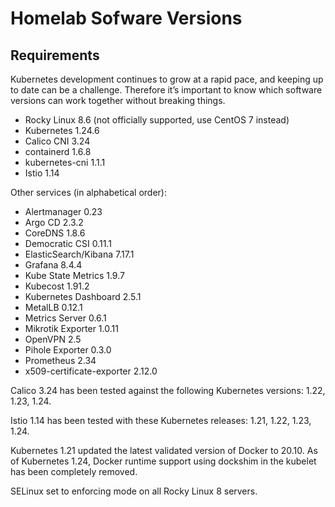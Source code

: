 # Homelab Sofware Versions

## Requirements

Kubernetes development continues to grow at a rapid pace, and keeping up to date can be a challenge. Therefore it’s important to know which software versions can work together without breaking things.

* Rocky Linux 8.6 (not officially supported, use CentOS 7 instead)
* Kubernetes 1.24.6
* Calico CNI 3.24
* containerd 1.6.8
* kubernetes-cni 1.1.1
* Istio 1.14

Other services (in alphabetical order):

* Alertmanager 0.23
* Argo CD 2.3.2
* CoreDNS 1.8.6
* Democratic CSI 0.11.1
* ElasticSearch/Kibana 7.17.1
* Grafana 8.4.4
* Kube State Metrics 1.9.7
* Kubecost 1.91.2
* Kubernetes Dashboard 2.5.1
* MetalLB 0.12.1
* Metrics Server 0.6.1
* Mikrotik Exporter 1.0.11
* OpenVPN 2.5
* Pihole Exporter 0.3.0
* Prometheus 2.34
* x509-certificate-exporter 2.12.0

Calico 3.24 has been tested against the following Kubernetes versions: 1.22, 1.23, 1.24.

Istio 1.14 has been tested with these Kubernetes releases: 1.21, 1.22, 1.23, 1.24.

Kubernetes 1.21 updated the latest validated version of Docker to 20.10. As of Kubernetes 1.24, Docker runtime support using dockshim in the kubelet has been completely removed.

SELinux set to enforcing mode on all Rocky Linux 8 servers.
